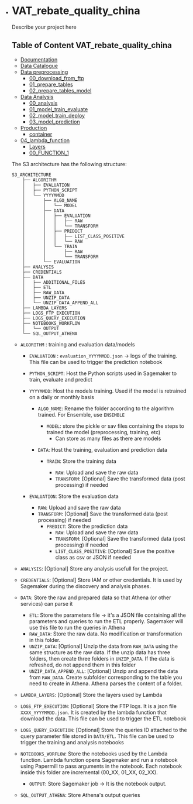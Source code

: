 - # VAT_rebate_quality_china

  Describe your project here

  ## Table of Content VAT_rebate_quality_china

  - [Documentation](https://github.com/thomaspernet/VAT_rebate_quality_china/tree/master/Documentation)
  - [Data Catalogue](https://github.com/thomaspernet/VAT_rebate_quality_china/tree/master/00_data_catalogue)
  - [Data preprocessing](https://github.com/thomaspernet/VAT_rebate_quality_china/tree/master/01_data_preprocessing)
    - [00_download_from_ftp](https://github.com/thomaspernet/VAT_rebate_quality_china/tree/master/01_data_preprocessing/00_download_from_ftp)
    - [01_prepare_tables](https://github.com/thomaspernet/VAT_rebate_quality_china/tree/master/01_data_preprocessing/01_prepare_tables)
    - [02_prepare_tables_model](https://github.com/thomaspernet/VAT_rebate_quality_china/tree/master/01_data_preprocessing/02_prepare_tables_model)
  - [Data Analysis](https://github.com/thomaspernet/VAT_rebate_quality_china/tree/master/02_data_analysis)
    - [00_analysis](https://github.com/thomaspernet/VAT_rebate_quality_china/tree/master/02_data_analysis/00_analysis)
    - [01_model_train_evaluate](https://github.com/thomaspernet/VAT_rebate_quality_china/tree/master/02_data_analysis/01_model_train_evaluate)
    - [02_model_train_deploy](https://github.com/thomaspernet/VAT_rebate_quality_china/tree/master/02_data_analysis/02_model_train_deploy)
    - [03_model_prediction](https://github.com/thomaspernet/VAT_rebate_quality_china/tree/master/02_data_analysis/03_model_prediction)
  - [Production](https://github.com/thomaspernet/VAT_rebate_quality_china/tree/master/03_production)
    - [container](https://github.com/thomaspernet/VAT_rebate_quality_china/tree/master/03_production/container)
  - [04_lambda_function](https://github.com/thomaspernet/VAT_rebate_quality_china/tree/master/04_lambda_function)
    - [Layers](https://github.com/thomaspernet/VAT_rebate_quality_china/tree/master/04_lambda_function/Layers)
    - [00_FUNCTION_1](https://github.com/thomaspernet/VAT_rebate_quality_china/tree/master/04_lambda_function/00_FUNCTION_1)


  The S3 architecture has the following structure:

  ```
  S3_ARCHITECTURE
      ├── ALGORITHM
      │   ├── EVALUATION
      │   ├── PYTHON_SCRIPT
      │   └── YYYYMMDD
      │       ├── ALGO_NAME
      │       │   └── MODEL
      │       ├── DATA
      │       │   ├── EVALUATION
      │       │   │   ├── RAW
      │       │   │   └── TRANSFORM
      │       │   ├── PREDICT
      │       │   │   ├── LIST_CLASS_POSITIVE
      │       │   │   └── RAW
      │       │   └── TRAIN
      │       │       ├── RAW
      │       │       └── TRANSFORM
      │       └── EVALUATION
      ├── ANALYSIS
      ├── CREDENTIALS
      ├── DATA
      │   ├── ADDITIONAL_FILES
      │   ├── ETL
      │   ├── RAW_DATA
      │   ├── UNZIP_DATA
      │   └── UNZIP_DATA_APPEND_ALL
      ├── LAMBDA_LAYERS
      ├── LOGS_FTP_EXECUTION
      ├── LOGS_QUERY_EXECUTION
      ├── NOTEBOOKS_WORKFLOW
      │   └── OUTPUT
      └── SQL_OUTPUT_ATHENA
  ```

  - `ALGORITHM` : training and evaluation data/models

    - `EVALUATION` : `evaluation_YYYYMMDD.json` -> logs of the training. This file can be used to trigger the prediction notebook

    - `PYTHON_SCRIPT`: Host the Python scripts used in Sagemaker to train, evaluate and predict

    - `YYYYMMDD`: Host the models training. Used if the model is retrained on a daily or monthly basis

      - `ALGO_NAME`: Rename the folder according to the algorithm trained. For Ensemble, use `ENSEMBLE` 

        - `MODEL`: store the pickle or sav files containing the steps to trained the model (preprocessing, training, etc)
          - Can store as many files as there are models

      - `DATA`: Host the training, evaluation and prediction data

        - `TRAIN`: Store the training data

          - `RAW`: Upload and save the raw data 
          - `TRANSFORM`: [Optional] Save the transformed data (post processing) if needed
    - `EVALUATION`: Store the evaluation data
      - `RAW`: Upload and save the raw data 
      - `TRANSFORM`: [Optional] Save the transformed data (post processing) if needed
        - `PREDICT`: Store the prediction data
          - `RAW`: Upload and save the raw data 
          - `TRANSFORM`: [Optional] Save the transformed data (post processing) if needed
          - `LIST_CLASS_POSITIVE`: [Optional] Save the positive class as csv or JSON if needed
  - `ANALYSIS`: [Optional] Store any analysis usefull for the project.
  - `CREDENTIALS`: [Optional] Store IAM or other credentials. It is used by Sagemaker during the discovery and analysis phases. 
  - `DATA`: Store the raw and prepared data so that Athena (or other services) can parse it
    - `ETL`: Store the parameters file -> it's a JSON file containing all the parameters and queries to run the ETL properly. Sagemaker will use this file to run the queries in Athena
    - `RAW_DATA`: Store the raw data. No modification or transformation in this folder.
    - `UNZIP_DATA`: [Optional] Unzip the data from `RAW_DATA` using the same structure as the raw data. If the unzip data has three folders, then create three folders in `UNZIP_DATA`. If the data is refreshed, do not append them in this folder
    - `UNZIP_DATA_APPEND_ALL`: [Optional] Unzip and append the data from `RAW_DATA`. Create subfolder corresponding to the table you need to create in Athena. Athena parses the content of a folder. 
  - `LAMBDA_LAYERS`: [Optional] Store the layers used by Lambda
  - `LOGS_FTP_EXECUTION`: [Optional] Store the FTP logs. It is a json file `XXXX_YYYYMMDD.json`. It is created by the lambda function that download the data. This file can be used to trigger the ETL notebook
  - `LOGS_QUERY_EXECUTION`: [Optional] Store the queries ID attached to the query parameter file stored in `DATA/ETL`. This file can be used to trigger the training and analysis notebooks
  - `NOTEBOOKS_WORFLOW`: Store the notebooks used by the Lambda function. Lambda function opens Sagemaker and run a notebook using Papermill to pass arguments in the notebook. Each notebook inside this folder are incremental (00_XX, 01_XX, 02_XX). 
    - `OUTPUT`: Store Sagemaker job -> It is the notebook output. 
  - `SQL_OUTPUT_ATHENA`: Store Athena's output queries
